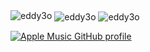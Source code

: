 
<img src="https://github-readme-stats-sigma-five.vercel.app/api/top-langs/?username=eddy3o&hide_progress=false&layout=compact" alt="eddy3o" />


  <img align="center" src="https://github-readme-stats-sigma-five.vercel.app/api?username=eddy3o&show_icons=true&locale=en" alt="eddy3o" />


  <img align="center" src="https://github-readme-streak-stats.herokuapp.com/?user=eddy3o&" alt="eddy3o" />


[![Apple Music GitHub profile](https://music-profile.rayriffy.com/theme/light.svg?uid=000081.e0d6096cf8b54d07b78b4d73c861f5b0.1735)](https://github.com/rayriffy/apple-music-github-profile)
